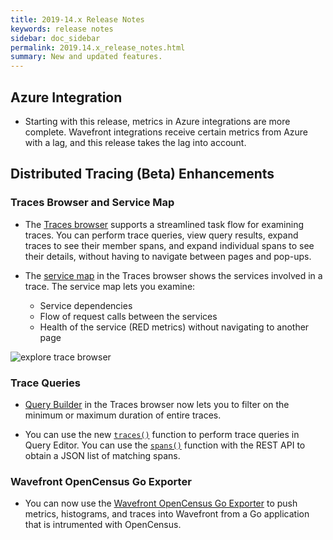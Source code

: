```yaml
---
title: 2019-14.x Release Notes
keywords: release notes
sidebar: doc_sidebar
permalink: 2019.14.x_release_notes.html
summary: New and updated features.
---
```


## Azure Integration
* Starting with this release, metrics in Azure integrations are more complete. Wavefront integrations receive certain metrics from Azure with a lag, and this release takes the lag into account.

## Distributed Tracing (Beta) Enhancements

### Traces Browser and Service Map
* The [Traces browser](tracing_ui_overview.html#explore-traces) supports a streamlined task flow for examining traces. You can perform trace queries, view query results, expand traces to see their member spans, and expand individual spans to see their details, without having to navigate between pages and pop-ups.

* The [service map](tracing_ui_overview.html#investigate-the-service-map-for-a-trace) in the Traces browser shows the services involved in a trace. The service map lets you examine:
  - Service dependencies
  - Flow of request calls between the services
  - Health of the service (RED metrics) without navigating to another page

![explore trace browser](images/tracing_traces_browser_relnotes.png)

### Trace Queries

* [Query Builder](trace_data_query.html) in the Traces browser now lets you to filter on the minimum or maximum duration of entire traces.

* You can use the new [`traces()`](traces_function.html) function to perform trace queries in Query Editor. You can use the [`spans()`](spans_function.html) function with the REST API to obtain a JSON list of matching spans.

### Wavefront OpenCensus Go Exporter

* You can now use the [Wavefront OpenCensus Go Exporter](https://opencensus.io/exporters/supported-exporters/go/wavefront/) to push metrics, histograms, and traces into Wavefront from a Go application that is intrumented with OpenCensus.

<!--- Save for 33.x release notes
### Trace RED Metrics

* You can now query for [trace RED metrics](trace_data_details.html#span-red-metrics-and-trace-red-metrics), and visualize the results in your own charts, just as you would do for any other metrics in Wavefront. You can create alerts on trace data by using RED metrics queries in alert conditions.
* Trace RED metrics are derived from each trace’s root span and end span. Trace RED metrics are useful for measuring the durations of traces that have asynchronous spans, especially when a child span extends beyond the root span.
--->
